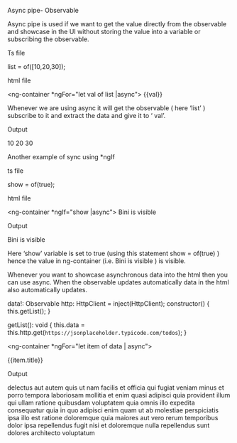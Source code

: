 Async pipe- Observable

Async pipe is used if we want to get the value directly from the observable and showcase in the UI without storing the value into a variable or subscribing the observable.

Ts file

list = of([10,20,30]);


html file


<ng-container *ngFor="let val of list |async">
{{val}}
</ng-container>


Whenever we are using async it will get the observable ( here ‘list’ ) subscribe to it and extract the data and give it to ‘ val’.


Output

10 20 30


Another example of sync using *ngIf


ts file

show = of(true);


html file


<ng-container *ngIf="show |async">
Bini is visible
</ng-container>


Output

Bini is visible


Here ‘show’ variable is set to true (using this statement   show = of(true)   )  hence the value in ng-container (i.e. Bini is visible ) is visible.

Whenever you want to showcase asynchronous data into the html then you can use async. When the observable updates automatically data in the html also automatically updates.




data!: Observable<any>
http: HttpClient = inject(HttpClient);
constructor() {
this.getList();
}

getList(): void {
this.data = this.http.get(`https://jsonplaceholder.typicode.com/todos`);
}




<ng-container *ngFor="let item of data | async">
<p>
{{item.title}}
</p>
</ng-container>




Output


delectus aut autem
quis ut nam facilis et officia qui
fugiat veniam minus
et porro tempora
laboriosam mollitia et enim quasi adipisci quia provident illum
qui ullam ratione quibusdam voluptatem quia omnis
illo expedita consequatur quia in
quo adipisci enim quam ut ab
molestiae perspiciatis ipsa
illo est ratione doloremque quia maiores aut
vero rerum temporibus dolor
ipsa repellendus fugit nisi
et doloremque nulla
repellendus sunt dolores architecto voluptatum